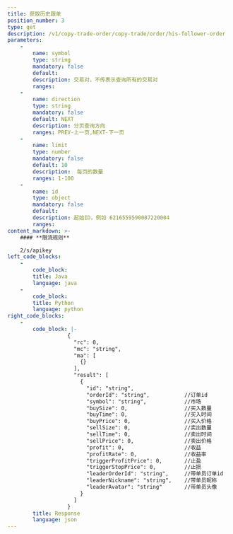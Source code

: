 ```yaml
---
title: 获取历史跟单
position_number: 3
type: get
description: /v1/copy-trade-order/copy-trade/order/his-follower-order
parameters:
    -
        name: symbol
        type: string
        mandatory: false
        default:
        description: 交易对，不传表示查询所有的交易对
        ranges:
    -
        name: direction
        type: string
        mandatory: false
        default: NEXT
        description: 分页查询方向
        ranges: PREV-上一页,NEXT-下一页
    -
        name: limit
        type: number
        mandatory: false
        default: 10
        description:  每页的数量
        ranges: 1-100
    -
        name: id
        type: object
        mandatory: false
        default:
        description: 起始ID，例如 6216559590087220004
        ranges:
content_markdown: >-
    #### **限流规则**

    2/s/apikey
left_code_blocks:
    -
        code_block:
        title: Java
        language: java
    -
        code_block:
        title: Python
        language: python
right_code_blocks:
    -
        code_block: |-
                   {
                     "rc": 0,
                     "mc": "string",
                     "ma": [
                       {}
                     ],
                     "result": [
                       {
                         "id": "string",        
                         "orderId": "string",           //订单id
                         "symbol": "string",            //市场
                         "buySize": 0,                  //买入数量
                         "buyTime": 0,                  //买入时间
                         "buyPrice": 0,                 //买入价格
                         "sellSize": 0,                 //卖出数量
                         "sellTime": 0,                 //卖出时间
                         "sellPrice": 0,                //卖出价格
                         "profit": 0,                   //收益
                         "profitRate": 0,               //收益率
                         "triggerProfitPrice": 0,       //止盈
                         "triggerStopPrice": 0,         //止损
                         "leaderOrderId": "string",     //带单员订单id
                         "leaderNickname": "string",    //带单员昵称
                         "leaderAvatar": "string"       //带单员头像
                       }
                     ]
                   }
        title: Response
        language: json
---
```

